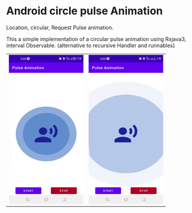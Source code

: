 # Android circle pulse Animation

Location, circular, Request Pulse animation.


This a simple implementation of a circular pulse animation using Rxjava3, interval Observable. (alternative to recursive Handler and runnables)


<table>
<tr>
<td>
<img  width="200" height="400" src="https://github.com/AmosKorir/Android-Pulse-Animation/blob/master/art/a.jpg"/>
</td>
<td>

<img  width="200" height="400" src="https://github.com/AmosKorir/Android-Pulse-Animation/blob/master/art/b.jpg"/>
</td>
</tr>
</table>

